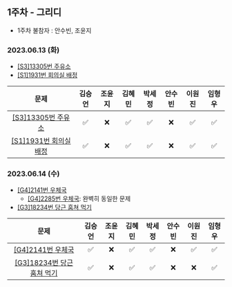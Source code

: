 ## 1주차 - 그리디 

* 1주차 불참자 : 안수빈, 조윤지

### 2023.06.13 (화) 
- [[S3]13305번 주유소](https://www.acmicpc.net/problem/13305)
- [[S1]1931번 회의실 배정](https://www.acmicpc.net/problem/1931)

| 문제 | 김승언 | 조윤지 | 김혜민 | 박세정 | 안수빈 | 이원진 | 임형우 |
|:-:|:-:|:-:|:-:|:-:|:-:|:-:|:-:|
| [[S3]13305번 주유소](https://www.acmicpc.net/problem/13305)| ✅ | ❌ | ✅ | ✅ | ❌ | ✅ | ✅ |
| [[S1]1931번 회의실 배정](https://www.acmicpc.net/problem/1931)| ✅ | ❌ | ✅ | ✅ | ❌ | ✅ | ✅ |

### 2023.06.14 (수)
- [[G4]2141번 우체국](https://www.acmicpc.net/problem/2141)
  - [[G4]2285번 우체국](https://www.acmicpc.net/problem/2285): 완벽히 동일한 문제
- [[G3]18234번 당근 훔쳐 먹기](https://www.acmicpc.net/problem/18234)

| 문제 | 김승언 | 조윤지 | 김혜민 | 박세정 | 안수빈 | 이원진 | 임형우 |
|:-:|:-:|:-:|:-:|:-:|:-:|:-:|:-:|
| [[G4]2141번 우체국](https://www.acmicpc.net/problem/2141)| ✅ | ❌ | ✅ | ✅ | ❌ | ✅ | ✅ |
| [[G3]18234번 당근 훔쳐 먹기](https://www.acmicpc.net/problem/18234)| ✅ | ❌ | ✅ | ✅ | ❌ | ❌ | ✅ |